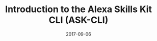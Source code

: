 ---
date: 2017-09-06
title: Introduction to the Alexa Skills Kit CLI (ASK-CLI)
video_id: p-zlSdixCZ4
description: Introducing, installing, and initializing the ASK CLI for Amazon Developer account.
categories:
  - Amazon-Alexa
resources:
  - name: Source code
    link: https://github.com/skilltemplates/
  - name: Dabble Lab
    link: https://dabblelab.com
type: Video
set: 
set_order: 21
---